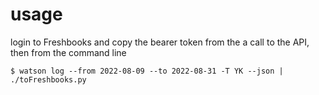 # usage

login to Freshbooks and copy the bearer token from the a call to the API, then from the
command line

```
$ watson log --from 2022-08-09 --to 2022-08-31 -T YK --json | ./toFreshbooks.py 
```

